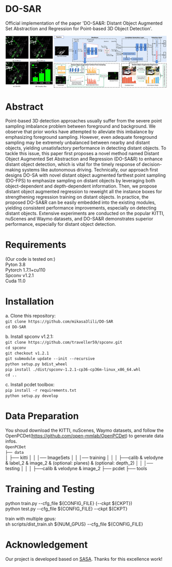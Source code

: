 # DO-SAR

Official implementation of the paper 'DO-SA&R: Distant Object Augmented Set Abstraction and Regression for Point-based 3D Object Detection'.
        

![image](https://github.com/mikasa3lili/DO-SAR/blob/main/docs/pipeline.png)

# Abstract

Point-based 3D detection approaches usually suffer from the severe point sampling imbalance problem between foreground and background. We observe that prior works have attempted to alleviate this imbalance by emphasizing foreground sampling. However, even adequate foreground sampling may be extremely unbalanced between nearby and distant objects, yielding unsatisfactory performance in detecting distant objects. To tackle this issue, this paper first proposes a novel method named Distant Object Augmented Set Abstraction and Regression (DO-SA&R) to enhance distant object detection, which is vital for the timely response of decision-making systems like autonomous driving. Technically, our approach first designs DO-SA with novel distant object augmented farthest point sampling (DO-FPS) to emphasize sampling on distant objects by leveraging both object-dependent and depth-dependent information. Then, we propose distant object augmented regression to reweight all the instance boxes for strengthening regression training on distant objects. In practice, the proposed DO-SA&R can be easily embedded into the existing modules, yielding consistent performance improvements, especially on detecting distant objects. Extensive experiments are conducted on the popular KITTI, nuScenes and Waymo datasets, and DO-SA&R demonstrates superior performance, especially for distant object detection. 

# Requirements
(Our code is tested on:)  
Pyton 3.8  
Pytorch 1.7.1+cu110  
Spconv v1.2.1  
Cuda 11.0  

# Installation
a. Clone this repository:   
`git clone https://github.com/mikasa3lili/DO-SAR`  
`cd DO-SAR`  

b. Install spconv v1.2.1:  
`git clone https://github.com/traveller59/spconv.git`  
`cd spconv`  
`git checkout v1.2.1`  
`git submodule update --init --recursive`  
`python setup.py bdist_wheel`  
`pip install ./dist/spconv-1.2.1-cp36-cp36m-linux_x86_64.whl`    
`cd ..`  

c. Install pcdet toolbox:  
`pip install -r requirements.txt`  
`python setup.py develop`  

# Data Preparation  
You shoud download the KITTI, nuScenes, Waymo datasets, and follow the OpenPCDet(https://github.com/open-mmlab/OpenPCDet) to generate data infos.  
`OpenPCDet`  
`├── data`  
│   ├── kitti
│   │   │── ImageSets
│   │   │── training
│   │   │   ├──calib & velodyne & label_2 & image_2 & (optional: planes) & (optional: depth_2)
│   │   │── testing
│   │   │   ├──calib & velodyne & image_2
├── pcdet
├── tools

# Training and Testing  
python train.py --cfg_file ${CONFIG_FILE} (--ckpt ${CKPT})  
python test.py --cfg_file ${CONFIG_FILE} --ckpt ${CKPT}  

train with multiple gpus:  
sh scripts/dist_train.sh ${NUM_GPUS} --cfg_file ${CONFIG_FILE}  

# Acknowledgement
Our project is developed based on [SASA](https://github.com/blakechen97/SASA). Thanks for this excellence work!
